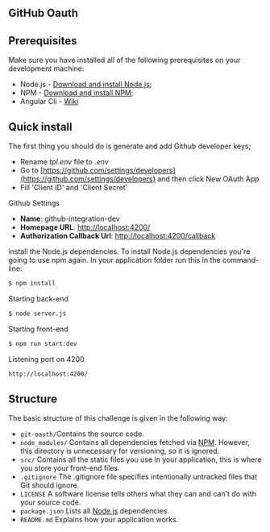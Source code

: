  ## GitHub Oauth


## Prerequisites

Make sure you have installed all of the following prerequisites on your development machine:

* Node.js - [Download and install Node.js](https://nodejs.org/en/download/);
*  NPM - [Download and install NPM](https://www.npmjs.com/get-npm);
*  Angular Cli - [Wiki](https://github.com/angular/angular-cli/wiki)

## Quick install

The first thing you should do is generate and add Github developer keys;
* Rename *tpl.env* file to *.env*
* Go to [https://github.com/settings/developers](https://github.com/settings/developers) and then click New OAuth App
* Fill 'Client ID' and 'Client Secret'

Github Settings
* **Name**: github-integration-dev
* **Homepage URL**: [http://localhost:4200/](http://localhost:4200/)
* **Authorization Callback Url**: [http://localhost:4200/callback](http://localhost:4200/callback)

install the Node.js dependencies. To install Node.js dependencies you're going to use npm again. In your application folder run this in the command-line:

```bash
$ npm install
```

Starting back-end

```bash
$ node server.js
```
Starting front-end

```bash
$ npm run start:dev
```
Listening port on 4200

```bash
http://localhost:4200/
```


## Structure

The basic structure of this challenge is given in the following way:

* `git-oauth/`Contains the source code.
* `node_modules/` Contains all dependencies fetched via [NPM](https://www.npmjs.org/). However, this directory is unnecessary for versioning, so it is ignored.
* `src/` Contains all the static files you use in your application, this is where you store your front-end files.
* `.gitignore` The .gitignore file specifies intentionally untracked files that Git should ignore.
* `LICENSE` A software license tells others what they can and can't do with your source code.
* `package.json` Lists all [Node.js](http://nodejs.org/) dependencies.
* `README.md` Explains how your application works.



